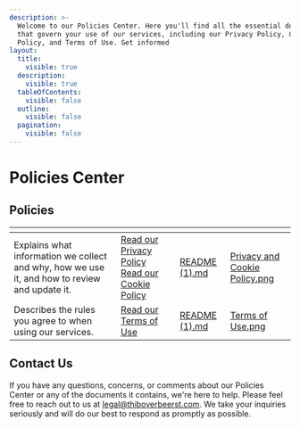 ```yaml
---
description: >-
  Welcome to our Policies Center. Here you'll find all the essential documents
  that govern your use of our services, including our Privacy Policy, Cookie
  Policy, and Terms of Use. Get informed
layout:
  title:
    visible: true
  description:
    visible: true
  tableOfContents:
    visible: false
  outline:
    visible: false
  pagination:
    visible: false
---
```


# Policies Center

## Policies

<table data-card-size="large" data-view="cards"><thead><tr><th></th><th></th><th></th><th data-hidden data-card-target data-type="content-ref"></th><th data-hidden data-card-cover data-type="files"></th></tr></thead><tbody><tr><td>Explains what information we collect and why, how we use it, and how to review and update it.</td><td><a href="README (1).md">Read our Privacy Policy</a><br><a href="cookie-policy.md">Read our Cookie Policy</a></td><td></td><td><a href="README (1).md">README (1).md</a></td><td><a href=".gitbook/assets/Privacy and Cookie Policy.png">Privacy and Cookie Policy.png</a></td></tr><tr><td>Describes the rules you agree to when using our services.</td><td><a href="terms-of-use.md">Read our Terms of Use</a></td><td></td><td><a href="README (1).md">README (1).md</a></td><td><a href=".gitbook/assets/Terms of Use.png">Terms of Use.png</a></td></tr></tbody></table>

## Contact Us

If you have any questions, concerns, or comments about our Policies Center or any of the documents it contains, we're here to help. Please feel free to reach out to us at [legal@thiboverbeerst.com](mailto:legal@thiboverbeerst.com). We take your inquiries seriously and will do our best to respond as promptly as possible.
